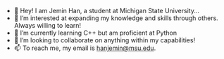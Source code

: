 - 👋 Hey! I am Jemin Han, a student at Michigan State University...
- 👀 I’m interested at expanding my knowledge and skills through others. Always willing to learn!
- 🌱 I’m currently learning C++ but am proficient at Python
- 💞️ I’m looking to collaborate on anything within my capabilities!
- 📫 To reach me, my email is hanjemin@msu.edu.

<!---
JeminHan/JeminHan is a ✨ special ✨ repository because its `README.md` (this file) appears on your GitHub profile.
You can click the Preview link to take a look at your changes.
--->
